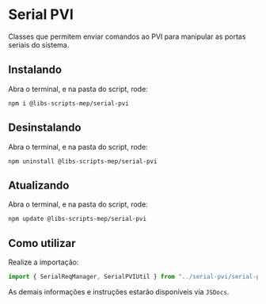 # Serial PVI

Classes que permitem enviar comandos ao PVI para manipular as portas seriais do sistema.

## Instalando

Abra o terminal, e na pasta do script, rode:

```
npm i @libs-scripts-mep/serial-pvi
```

## Desinstalando

Abra o terminal, e na pasta do script, rode:

```
npm uninstall @libs-scripts-mep/serial-pvi
```

## Atualizando

Abra o terminal, e na pasta do script, rode:

```
npm update @libs-scripts-mep/serial-pvi
```

## Como utilizar

Realize a importação:

``` js
import { SerialReqManager, SerialPVIUtil } from "../serial-pvi/serial-pvi.js"
```

As demais informações e instruções estarão disponíveis via `JSDocs`.


